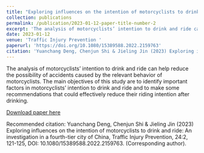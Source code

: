 ```yaml
---
title: "Exploring influences on the intention of motorcyclists to drink and ride: An investigation in a fourth-tier city of China"
collection: publications
permalink: /publication/2023-01-12-paper-title-number-2
excerpt: 'The analysis of motorcyclists’ intention to drink and ride can help reduce the possibility of accidents caused by the relevant behavior of motorcyclists. The main objectives of this study are to identify important factors in motorcyclists’ intention to drink and ride and to make some recommendations that could effectively reduce their riding intention after drinking.'
date: 2023-01-12
venue: 'Traffic Injury Prevention '
paperurl: 'https://doi.org/10.1080/15389588.2022.2159763'
citation: 'Yuanchang Deng, Chenjun Shi & Jieling Jin (2023) Exploring influences on the intention of motorcyclists to drink and ride: An investigation in a fourth-tier city of China, Traffic Injury Prevention, 24:2, 121-125, DOI: 10.1080/15389588.2022.2159763'
---
```

The analysis of motorcyclists’ intention to drink and ride can help reduce the possibility of accidents caused by the relevant behavior of motorcyclists. The main objectives of this study are to identify important factors in motorcyclists’ intention to drink and ride and to make some recommendations that could effectively reduce their riding intention after drinking.

[Download paper here](https://doi.org/10.1080/15389588.2022.2159763)

Recommended citation: Yuanchang Deng, Chenjun Shi & Jieling Jin (2023) Exploring influences on the intention of motorcyclists to drink and ride: An investigation in a fourth-tier city of China, Traffic Injury Prevention, 24:2, 121-125, DOI: 10.1080/15389588.2022.2159763. (Corresponding author).
